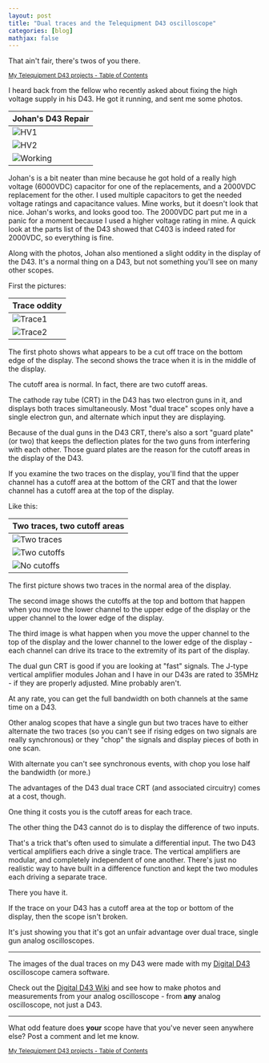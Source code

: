 ```yaml
---
layout: post
title: "Dual traces and the Telequipment D43 oscilloscope"
categories: [blog]
mathjax: false
---
```

That ain't fair, there's twos of you there.

<sub>[My Telequipment D43 projects - Table of Contents](d43toc)</sub>

I heard back from the fellow who recently asked about fixing the high voltage supply in his D43.  He got it running, and sent me some photos.

|Johan's D43 Repair|
|--------------------------|
|![HV1](/assets/2020-04-10-d43-dualtrace/jb/1.jpg)|
|![HV2](/assets/2020-04-10-d43-dualtrace/jb/2.jpg)|
|![Working](/assets/2020-04-10-d43-dualtrace/jb/3.jpg)|

Johan's is a bit neater than mine because he got hold of a really high voltage (6000VDC) capacitor for one of the replacements, and a 2000VDC replacement for the other.  I used multiple capacitors to get the needed voltage ratings and capacitance values.  Mine works, but it doesn't look that nice.  Johan's works, and looks good too.  The 2000VDC part put me in a panic for a moment because I used a higher voltage rating in mine.  A quick look at the parts list of the D43 showed that C403 is indeed rated for 2000VDC, so everything is fine.

Along with the photos, Johan also mentioned a slight oddity in the display of the D43.  It's a normal thing on a D43, but not something you'll see on many other scopes.

First the pictures:

|Trace oddity|
|--------------------------|
|![Trace1](/assets/2020-04-10-d43-dualtrace/jb/4.jpg)|
|![Trace2](/assets/2020-04-10-d43-dualtrace/jb/5.jpg)|

The first photo shows what appears to be a cut off trace on the bottom edge of the display.  The second shows the trace when it is in the middle of the display.

The cutoff area is normal.  In fact, there are two cutoff areas.

The cathode ray tube (CRT) in the D43 has two electron guns in it, and displays both traces simultaneously.  Most "dual trace" scopes only have a single electron gun, and alternate which input they are displaying.

Because of the dual guns in the D43 CRT, there's also a sort "guard plate" (or two) that keeps the deflection plates for the two guns from interfering with each other.  Those guard plates are the reason for the cutoff areas in the display of the D43.

If you examine the two traces on the display, you'll find that the upper channel has a cutoff area at the bottom of the CRT and that the lower channel has a cutoff area at the top of the display.

Like this:

|Two traces, two cutoff areas|
|--------------------------|
|![Two traces](/assets/2020-04-10-d43-dualtrace/traces.png)|
|![Two cutoffs](/assets/2020-04-10-d43-dualtrace/traces-cutoff.png)|
|![No cutoffs](/assets/2020-04-10-d43-dualtrace/traces-nocutoff.png)|

The first picture shows two traces in the normal area of the display.  

The second image shows the cutoffs at the top and bottom that happen when you move the lower channel to the upper edge of the display or the upper channel to the lower edge of the display.

The third image is what happen when you move the upper channel to the top of the display and the lower channel to the lower edge of the display - each channel can drive its trace to the extremity of its part of the display.

The dual gun CRT is good if you are looking at "fast" signals.  The J-type vertical amplifier modules Johan and I have in our D43s are rated to 35MHz - if they are properly adjusted.  Mine probably aren't.

At any rate, you can get the full bandwidth on both channels at the same time on a D43.

Other analog scopes that have a single gun but two traces have to either alternate the two traces (so you can't see if rising edges on two signals are really synchronous) or they "chop" the signals and display pieces of both in one scan.

With alternate you can't see synchronous events, with chop you lose half the bandwidth (or more.)

The advantages of the D43 dual trace CRT (and associated circuitry) comes at a cost, though.

One thing it costs you is the cutoff areas for each trace.

The other thing the D43 cannot do is to display the difference of two inputs.

That's a trick that's often used to simulate a differential input.  The two D43 vertical amplifiers each drive a single trace.  The vertical amplifiers are modular, and completely independent of one another.  There's just no realistic way to have built in a difference function and kept the two modules each driving a separate trace.

There you have it.

If the trace on your D43 has a cutoff area at the top or bottom of the display, then the scope isn't broken.

It's just showing you that it's got an unfair advantage over dual trace, single gun analog oscilloscopes.

---------------

The images of the dual traces on my D43 were made with my [Digital D43](https://github.com/JosephEoff/D43) oscilloscope camera software.

Check out the [Digital D43 Wiki](https://github.com/JosephEoff/D43/wiki) and see how to make photos and measurements from your analog oscilloscope - from **any** analog oscilloscope, not just a D43.

--------

What odd feature does **your** scope have that you've never seen anywhere else?  Post a comment and let me know.

<sub>[My Telequipment D43 projects - Table of Contents](d43toc)</sub>
